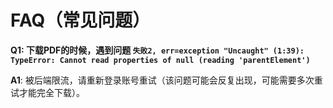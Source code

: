 # FAQ（常见问题）

__Q1: 下载PDF的时候，遇到问题 `失败2, err=exception "Uncaught" (1:39): TypeError: Cannot read properties of null (reading 'parentElement')`__

__A1__: 被后端限流，请重新登录账号重试（该问题可能会反复出现，可能需要多次重试才能完全下载）。

